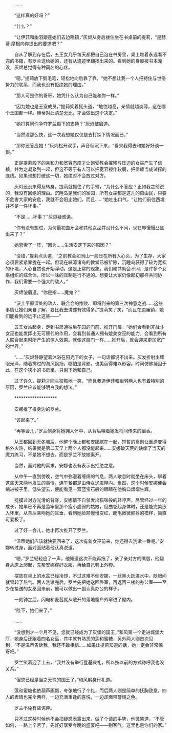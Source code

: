 　　……

　　“这样真的好吗？”

　　“什么？”

　　“让伊菲和幽羽跟莲她们去边陲镇，”灰烬从身后搂住坐在书桌前的提莉，“是赫蒂.摩根向你提出的要求吧？”

　　自从了解到存在后，五王女几乎每天都把自己泡在书房里，桌上堆着永远看不完的书籍，有罗兰送给她的，还有从遗迹里翻找出来的。看到她的身躯被书本淹没，灰烬总觉得有种莫名的心疼。

　　“嗯，”提莉放下鹅毛笔，轻松地向后靠了靠，“她不想让我一个人把持住与世俗势力的联系，而我也没有拒绝她的理由。”

　　“那人可是你的哥哥，她凭什么认为自己能和你一样。”

　　“因为她也是王室成员，”提莉笑着摇头道，“地位越高，亲情就越淡薄，这在哪个王国都一样。赫蒂对此清楚无比，才会做出这个决定。”

　　“她打算同你争夺罗兰殿下的支持？”灰烬皱眉道。

　　“当然没那么快，这一次我想她仅仅是去打探下情况而已。”

　　“那你还答应她！”灰烬松开双手，声音低沉下来，“看来我得去和她好好谈一谈。”

　　正是提莉殿下的亲和力和宽容态度才让饱受教会摧残与压迫的女巫产生了信赖，并为之凝聚到一起，但这不等于有人可以把宽容视作软弱，把信赖当成试探的底线。如果谁想打破这一切，她绝对不会放过对方。

　　灰烬还没来得及转身，提莉就抓住了的手臂，“为什么不答应？正如我之前说的，我没有回绝的理由。沉睡岛是我们的家园，所有女巫都是这儿的自由民，只要不危害大家的安危，我就不会阻止她们。而且……”她吐出口气，“让她们前往西境并不是一件坏事。”

　　“不是……坏事？”灰烬疑惑道。

　　“你有没有想过，为何最初血牙会和其他女巫并没什么不同，现在却慢慢凸显出来了？”

　　她思索了一阵，“因为……生活安定下来的原因？”

　　“没错，”提莉点头道，“之前教会如同山一般压在所有人心头，为了生存，大家必须要紧紧靠拢在一起。但现在峡湾诸岛的教堂已被铲除，沉睡岛获得了较为宽松的环境，人心自然也开始浮动，这是正常的现象。我们和共助会不同，是许多个女巫组织的综合体，所以一味的压制是行不通的。想要让大家仍像起初那样共同协作，我们需要一个强大的敌人。”

　　灰烬皱眉道，“你是指……魔鬼？”

　　“沃土平原深处的敌人、联合会的惨败、即将到来的第三次神意之战……这些事情让她们亲自了解，要比我去讲述有效得多。”提莉笑了笑，“而且在边陲镇，她们能看到的远不止这些——”

　　五王女站起身，走到书房通往后花园的门前，推开门扉，“她们会看到非战斗女巫也能发挥出无可替代的作用，会看到普通人拥有媲美女巫的能力，会看到所有人联合起来时所产生的惊人效果。就像这扇门一样……推开后，就会迎来更加宽广的世界。”

　　“……”灰烬静静望着沐浴在阳光下的女子，一句话都说不出来。灰发折射出耀眼光泽，随着拂过的海风飘扬，哪怕是背影，也美丽得难以形容。时间仿佛凝固于此，在这个狭小的书房里，只剩下她和自己。

　　过了许久，提莉才回头狡黠地一笑，“而且我选伊菲和幽羽两人也有着特别的原因，罗兰应该能够明白我的想法。”

　　*******************

　　安娜推了推身边的罗兰。

　　“该起来了。”

　　“再等会儿，”罗兰侧身将她拥入怀中，从背后嗅着她发梢间传来的幽香。

　　从王都回到无冬城后，他整个晚上都和安娜腻在一起，短暂的离别让重逢变得格外火热，结果就是第二天早上两个人都没能起来……安娜破天荒的缺席了当天的魔力练习，不是她不想去，而是罗兰不放她离开。

　　当然，面对他的索求，安娜也没有表示出拒绝之意。

　　从中午一直到傍晚，空气中弥漫着缠绵的气息，两人歇息时就坐在床头，聊着这些天来两地发生的事情，连午餐都是由侍女送进屋内。当然，这个时候安娜便会缩进被子里，低头望去，便能看见一双蓝宝石般的眼睛在他胸口熠熠生辉。

　　抚摸过对方光滑的背脊，安娜情不自禁发出猫咪般的轻哼声，尽管经过一年的成长，她早已不再是监牢里那个瘦小虚弱的姑娘，但曲卷起身体时，还是能完美嵌入怀里。从背后亲吻她的耳垂，看到她脸颊慢慢变红，睫毛微微颤抖的模样，简直可爱极了。

　　过了好一会儿，她才再次推开了罗兰。

　　“温蒂她们应该就快要回来了，这次有新女巫前来，你还得去洗漱一番呢。”安娜转过身，面对面贴着他认真说道。

　　“嗯，”罗兰轻轻应了一声，他知道这次不能再拖了，亲了亲对方的嘴唇，他翻身从床上爬起，先帮安娜穿好衣服，再给自己套上外套。

　　摆放在桌上的水盆已经冷却，不过这难不倒安娜，一丝黑火跃进水中，眨眼间就冒起了热气。两人洗漱完后，罗兰先把她送回卧室，再返回三楼的办公室——至少在接送的女巫回来前，他可以做出一副认真办公的样子。

　　一刻钟之后，闪电和麦茜就从敞开的落地窗户外窜进了屋内。

　　“陛下，她们来了。”

　　……

　　“没想到才一个月不见，您就已经成为了灰堡的国王，”和风第一个走进城堡大厅，她身后还跟着四名女巫，其中就有熟悉的莲和蜜糖，另外两人则首次见到，“不是温蒂告诉我，我还不敢相信……如果让提莉知道的话，她一定会非常惊讶吧。”

　　罗兰笑着迎了上去，“我并没有举行登基典礼，所以按以前的方式称呼我也没关系。”

　　“但您已经是当之无愧的国王了，”和风躬身行礼道。

　　莲和蜜糖也依葫芦画瓢，夸张地行了个礼，而后两人则是简单的抚胸致意，四人的表情也完全两样，一边充满重逢的喜悦，一边却面带警惕之色。

　　罗兰不免有些诧异。

　　只不过这种时候他不会把疑惑表露出来，做了个请的手势，他微笑道，“不管如何，一路上辛苦了，先好好享受今晚的盛宴吧——别客气，这里也是你们的家。”
